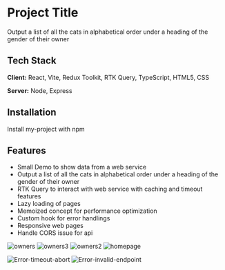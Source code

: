 # Project Title

Output a list of all the cats in alphabetical order under a heading of the gender of their owner

## Tech Stack

**Client:** React, Vite, Redux Toolkit, RTK Query, TypeScript, HTML5, CSS

**Server:** Node, Express

## Installation

Install my-project with npm

## Features

- Small Demo to show data from a web service
- Output a list of all the cats in alphabetical order under a heading of the gender of their owner
- RTK Query to interact with web service with caching and timeout features
- Lazy loading of pages
- Memoized concept for performance optimization
- Custom hook for error handlings
- Responsive web pages
- Handle CORS issue for api

![owners](https://github.com/ss-adeptpro/pets-owners/assets/11929132/81eb867f-95b1-4bc0-a19d-6002dc559fad)
![owners3](https://github.com/ss-adeptpro/pets-owners/assets/11929132/f62bff00-e347-44e1-ab1f-9c6bed88861d)
![owners2](https://github.com/ss-adeptpro/pets-owners/assets/11929132/73cded94-7a7a-4941-878b-a4fa5b3f0c22)
![homepage](https://github.com/ss-adeptpro/pets-owners/assets/11929132/aa9c7ce9-864c-442f-9099-8683036d5834)

![Error-timeout-abort](https://github.com/ss-adeptpro/pets-owners/assets/11929132/bed93f10-11d6-4a99-9175-c620072d6996)
![Error-invalid-endpoint](https://github.com/ss-adeptpro/pets-owners/assets/11929132/a0cbb982-6266-4f36-8674-f164fc7eb29d)


